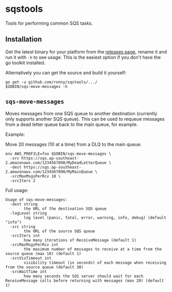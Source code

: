 # sqstools

Tools for performing common SQS tasks.

## Installation

Get the latest binary for your platform from the [releases page], rename it and run it with `-h` to see usage. This is
the easiest option if you don't have the go toolkit installed.

[releases page]: https://github.com/ronny/sqstools/releases

Alternatively you can get the source and build it yourself:

```
go get -u github.com/ronny/sqstools/.../
$GOBIN/sqs-move-messages -h
```

## `sqs-move-messages`

Moves messages from one SQS queue to another destination (currently only supports another SQS queue). This can be used to
requeue messages from a dead letter queue back to the main queue, for example.

Example:

Move 20 messages (10 at a time) from a DLQ to the main queue:

```
env AWS_PROFILE=foo $GOBIN/sqs-move-messages \
  -src https://sqs.ap-southeast-2.amazonaws.com/1234567890/MyDeadLetterQueue \
  -dest https://sqs.ap-southeast-2.amazonaws.com/1234567890/MyMainQueue \
  -srcMaxMsgsPerRcv 10 \
  -srcIters 2
```

Full usage:

```
Usage of sqs-move-messages:
  -dest string
        the URL of the destination SQS queue
  -logLevel string
        log level (panic, fatal, error, warning, info, debug) (default "info")
  -src string
        the URL of the source SQS queue
  -srcIters int
        how many iterations of ReceiveMessage (default 1)
  -srcMaxMsgsPerRcv int
        the maximum number of messages to receive at a time from the source queue (max 10) (default 1)
  -srcVisTimeout int
        visibility timeout (in seconds) of each message when receiving from the source queue (default 30)
  -srcWaitTime int
        how many seconds the SQS server should wait for each ReceiveMessage calls before returning with messages (max 20) (default 1)
```
